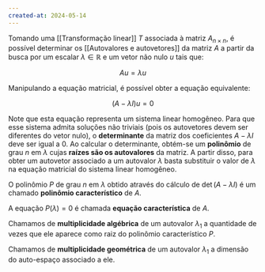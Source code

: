 ```yaml
---
created-at: 2024-05-14
---
```


Tomando uma [[Transformação linear]] $T$ associada à matriz $A_{n\times n}$, é possível determinar os [[Autovalores e autovetores]] da matriz $A$ a partir da busca por um escalar $\lambda \in \mathbb{R}$ e um vetor não nulo $u$ tais que:

$$A u = \lambda u$$

Manipulando a equação matricial, é possível obter a equação equivalente:

$$(A - \lambda I)u = 0$$

Note que esta equação representa um sistema linear homogêneo. Para que esse sistema admita soluções não triviais (pois os autovetores devem ser diferentes do vetor nulo), o **determinante** da matriz dos coeficientes $A-\lambda I$ deve ser igual a $0$. Ao calcular o determinante, obtém-se um **polinômio** de grau $n$ em $\lambda$ cujas **raízes são os autovalores** da matriz. A partir disso, para obter um autovetor associado a um autovalor $\lambda$ basta substituir o valor de $\lambda$ na equação matricial do sistema linear homogêneo.

O polinômio $P$ de grau $n$ em $\lambda$ obtido através do cálculo de $\det(A - \lambda I)$ é um chamado **polinômio característico** de $A$.

A equação $P(\lambda) = 0$ é chamada **equação característica** de $A$.

Chamamos de **multiplicidade algébrica** de um autovalor $\lambda_1$ a quantidade de vezes que ele aparece como raiz do polinômio característico $P$.

Chamamos de **multiplicidade geométrica** de um autovalor $\lambda_1$ a dimensão do auto-espaço associado a ele.
